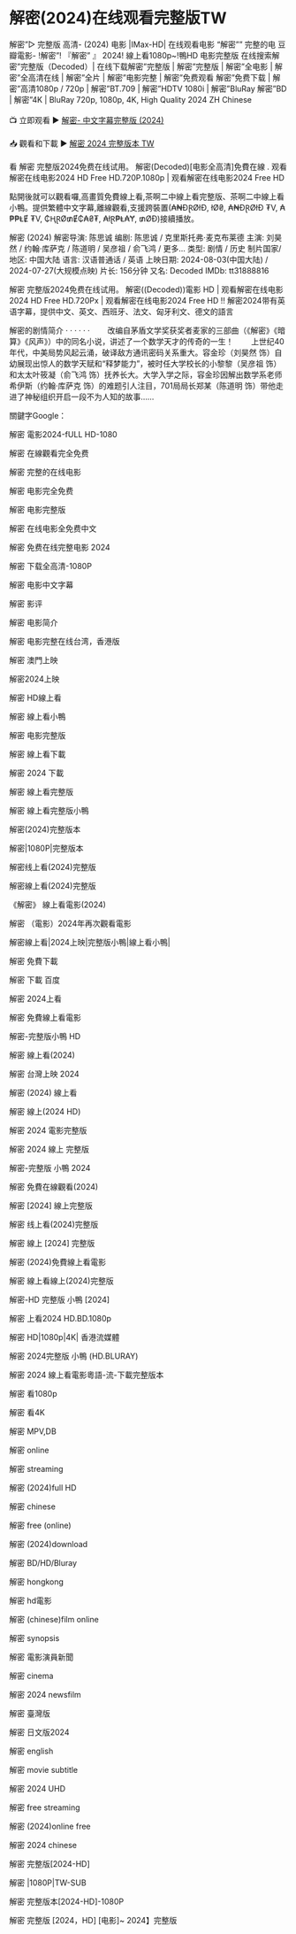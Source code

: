<h1>解密(2024)在线观看完整版TW</h1>
解密”▷ 完整版 高清- (2024) 电影 |IMax-HD| 在线观看电影 “解密”” 完整的电 豆瓣電影- !解密”! 『解密” 』 2024! 線上看1080p~!鴨HD 电影完整版 在线搜索解密”完整版（Decoded）| 在线下载解密”完整版 | 解密”完整版 | 解密”全电影 | 解密”全高清在线 | 解密”全片 | 解密”电影完整 | 解密”免费观看 解密”免费下载 | 解密”高清1080p / 720p | 解密”BT.709 | 解密”HDTV 1080i | 解密”BluRay 解密”BD | 解密”4K | BluRay 720p, 1080p, 4K, High Quality 2024 ZH Chinese
<br><br>
📺 立即观看 ▶️ <a href="https://t.co/aoYHC379pQ" target="_blank">解密- 中文字幕完整版 (2024)</a>
<br><br>
📥 觀看和下載 ▶️ <a href="https://t.co/aoYHC379pQ" target="_blank">解密 2024 完整版本 TW</a>
<br><br>
看 解密 完整版2024免费在线试用。 解密(Decoded)[电影全高清]免費在線 . 观看解密在线电影2024 HD Free HD.720P.1080p | 观看解密在线电影2024 Free HD

點開後就可以觀看囉,高畫質免費線上看,茶啊二中線上看完整版、茶啊二中線上看小鴨。提供繁體中文字幕,離線觀看,支援跨裝置(₳₦ĐⱤØłĐ, łØ₴, ₳₦ĐⱤØłĐ ₮V, ₳₱₱ⱠɆ ₮V, ₵ⱧⱤØ₥Ɇ₵₳₴₮, ₳łⱤ₱Ⱡ₳Ɏ, ₥ØĐ)接續播放。

解密 (2024)
解密导演: 陈思诚
编剧: 陈思诚 / 克里斯托弗·麦克布莱德
主演: 刘昊然 / 约翰·库萨克 / 陈道明 / 吴彦祖 / 俞飞鸿 / 更多...
类型: 剧情 / 历史
制片国家/地区: 中国大陆
语言: 汉语普通话 / 英语
上映日期: 2024-08-03(中国大陆) / 2024-07-27(大规模点映)
片长: 156分钟
又名: Decoded
IMDb: tt31888816

解密 完整版2024免费在线试用。 解密((Decoded))電影 HD | 观看解密在线电影2024 HD Free HD.720Px | 观看解密在线电影2024 Free HD !! 解密2024带有英语字幕，提供中文、英文、西班牙、法文、匈牙利文、德文的語言

解密的剧情简介 · · · · · ·
　　改编自茅盾文学奖获奖者麦家的三部曲（《解密》《暗算》《风声》）中的同名小说，讲述了一个数学天才的传奇的一生！
　　上世纪40年代，中美局势风起云涌，破译敌方通讯密码关系重大。容金珍（刘昊然 饰）自幼展现出惊人的数学天赋和“释梦能力”，被时任大学校长的小黎黎（吴彦祖 饰）和太太叶筱凝（俞飞鸿 饰）抚养长大。大学入学之际，容金珍因解出数学系老师希伊斯（约翰·库萨克 饰）的难题引人注目，701局局长郑某（陈道明 饰）带他走进了神秘组织开启一段不为人知的故事……

關鍵字Google：

解密 電影2024-fULL HD-1080

解密 在線觀看完全免费

解密 完整的在线电影

解密 电影完全免费

解密 电影完整版

解密 在线电影全免费中文

解密 免费在线完整电影 2024

解密 下载全高清-1080P

解密 电影中文字幕

解密 影评

解密 电影简介

解密 电影完整在线台湾，香港版

解密 澳門上映

解密2024上映

解密 HD線上看

解密 線上看小鴨

解密 电影完整版

解密 線上看下載

解密 2024 下載

解密 線上看完整版

解密 線上看完整版小鴨

解密(2024)完整版本

解密|1080P|完整版本

解密线上看(2024)完整版

解密線上看(2024)完整版

《解密》 線上看電影(2024)

解密 （電影）2024年再次觀看電影

解密線上看|2024上映|完整版小鴨|線上看小鴨|

解密 免費下載

解密 下載 百度

解密 2024上看

解密 免費線上看電影

解密-完整版小鴨 HD

解密 線上看(2024)

解密 台灣上映 2024

解密 (2024) 線上看

解密 線上(2024 HD)

解密 2024 電影完整版

解密 2024 線上 完整版

解密-完整版 小鴨 2024

解密 免費在線觀看(2024)

解密 [2024] 線上完整版

解密 线上看(2024)完整版

解密 線上 [2024] 完整版

解密 (2024)免費線上看電影

解密 線上看線上(2024)完整版

解密-HD 完整版 小鴨 [2024]

解密 上看2024 HD.BD.1080p

解密 HD|1080p|4K| 香港流媒體

解密 2024完整版 小鴨 (HD.BLURAY)

解密 2024 線上看電影粵語-流-下載完整版本

解密 看1080p

解密 看4K

解密 MPV,DB

解密 online

解密 streaming

解密 (2024)full HD

解密 chinese

解密 free (online)

解密 (2024)download

解密 BD/HD/Bluray

解密 hongkong

解密 hd電影

解密 (chinese)film online

解密 synopsis

解密 電影演員新聞

解密 cinema

解密 2024 newsfilm

解密 臺灣版

解密 日文版2024

解密 english

解密 movie subtitle

解密 2024 UHD

解密 free streaming

解密 (2024)online free

解密 2024 chinese

解密 完整版[2024-HD]

解密 |1080P|TW-SUB

解密 完整版本[2024-HD]-1080P

解密 完整版 [2024，HD] [电影]~ 2024】完整版
